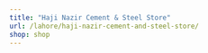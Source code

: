 ```yaml
---
title: "Haji Nazir Cement & Steel Store"
url: /lahore/haji-nazir-cement-and-steel-store/
shop: shop
---
```

